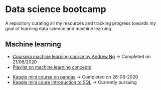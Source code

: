 # Data science bootcamp

A repository curating all my resources and tracking progress towards my goal of learning data science and machine learning.

## Machine learning

- [Coursera machine learning course by Andrew Ng](https://www.coursera.org/learn/machine-learning/home/welcome) -> Completed on 21/06/2020
- [Playlist on machine learning concepts](https://www.youtube.com/playlist?list=PL_onPhFCkVQhUzcTVgQiC8W2ShZKWlm0s)
* [Kaggle mini course on pandas](https://www.kaggle.com/learn/pandas) -> Completed on 26-06-2020
* [Kaggle mini coure Introduction to SQL](https://www.kaggle.com/learn/intro-to-sql) -> Currently pursuing
  